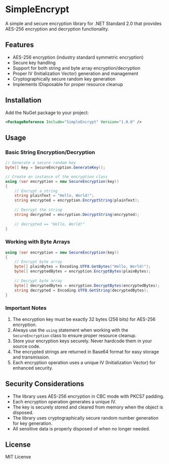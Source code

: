 # SimpleEncrypt

A simple and secure encryption library for .NET Standard 2.0 that provides AES-256 encryption and decryption functionality.

## Features

- AES-256 encryption (industry standard symmetric encryption)
- Secure key handling
- Support for both string and byte array encryption/decryption
- Proper IV (Initialization Vector) generation and management
- Cryptographically secure random key generation
- Implements IDisposable for proper resource cleanup

## Installation

Add the NuGet package to your project:

```xml
<PackageReference Include="SimpleEncrypt" Version="1.0.0" />
```

## Usage

### Basic String Encryption/Decryption

```csharp
// Generate a secure random key
byte[] key = SecureEncryption.GenerateKey();

// Create an instance of the encryption class
using (var encryption = new SecureEncryption(key))
{
    // Encrypt a string
    string plainText = "Hello, World!";
    string encrypted = encryption.EncryptString(plainText);
    
    // Decrypt the string
    string decrypted = encryption.DecryptString(encrypted);
    
    // decrypted == "Hello, World!"
}
```

### Working with Byte Arrays

```csharp
using (var encryption = new SecureEncryption(key))
{
    // Encrypt byte array
    byte[] plainBytes = Encoding.UTF8.GetBytes("Hello, World!");
    byte[] encryptedBytes = encryption.EncryptBytes(plainBytes);
    
    // Decrypt byte array
    byte[] decryptedBytes = encryption.DecryptBytes(encryptedBytes);
    string decrypted = Encoding.UTF8.GetString(decryptedBytes);
}
```

### Important Notes

1. The encryption key must be exactly 32 bytes (256 bits) for AES-256 encryption.
2. Always use the `using` statement when working with the `SecureEncryption` class to ensure proper resource cleanup.
3. Store your encryption keys securely. Never hardcode them in your source code.
4. The encrypted strings are returned in Base64 format for easy storage and transmission.
5. Each encryption operation uses a unique IV (Initialization Vector) for enhanced security.

## Security Considerations

- The library uses AES-256 encryption in CBC mode with PKCS7 padding.
- Each encryption operation generates a unique IV.
- The key is securely stored and cleared from memory when the object is disposed.
- The library uses cryptographically secure random number generation for key generation.
- All sensitive data is properly disposed of when no longer needed.

## License

MIT License 